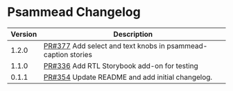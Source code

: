# Psammead Changelog

| Version | Description |
|---------|-------------|
| 1.2.0   | [PR#377](https://github.com/BBC/psammead/pull/377) Add select and text knobs in psammead-caption stories |
| 1.1.0   | [PR#336](https://github.com/BBC/psammead/pull/336) Add RTL Storybook add-on for testing |
| 0.1.1   | [PR#354](https://github.com/BBC-News/psammead/pull/354) Update README and add initial changelog. |

